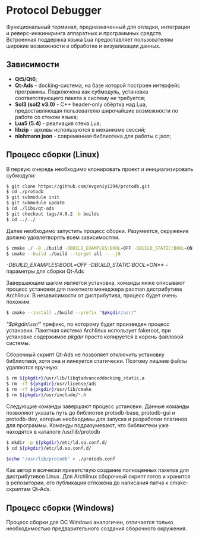 # Protocol Debugger
Функциональный терминал, предназначенный для отладки, интеграции и реверс-инжиниринга аппаратных и программных средств. Встроенная поддержка языка Lua предоставляет пользователям широкие возможности в обработке и визуализации данных.

## Зависимости
* **Qt5/Qt6**;
* **Qt-Ads** - docking-система, на базе которой построен интерфейс программы. Подключена как субмодуль, установка соответствующего пакета в систему не требуется;
* **Sol3 (sol2 v3.0)** - С++ header-only обёртка над Lua, предоставляющая пользователю широчайшие возможности по работе со стеком языка;
* **Lua5 (5.4)** - реалиация стека Lua;
* **libzip** - архивы используются в механизме сессий;
* **nlohmann json** - современная библиотека для работы с json;

## Процесс сборки (Linux)
В первую очередь необходимо клонировать проект и инициализировать субмодули:
```sh 
$ git clone https://github.com/evgeniy1294/protodb.git
$ cd ./protodb
$ git submodule init
$ git submodule update
$ cd ./libs/qt-ads
$ git checkout tags/4.0.2 -b builds
$ cd ../../
```

Далее необходимо запустить процесс сборки. Разумеется, окружение должно удовлетворять всем зависимостям. 
```sh
$ cmake ./ -B ./build -DBUILD_EXAMPLES:BOOL=OFF -DBUILD_STATIC:BOOL=ON
$ cmake --build ./build --target all -- -j8
```
_-DBUILD_EXAMPLES:BOOL=OFF -DBUILD_STATIC:BOOL=ON**_ - параметры для сборки Qt-Ads

Завершающим шагом является установка, команды ниже описывают процесс установки для пакетного менеджера pacman дистрибутива Archlinux. В независимости от дистрибутива, процесс будет очень похожим.
```sh
$ cmake --install ./build --prefix "$pkgdir/usr/"
```
_"$pkgdir/usr/"_  префикс, по которому будет произведен процесс установки. Пакетная система Archlinux использует fakeroot, при установке содержимое _pkgdir_ просто копируется в корень файловой системы.

Сборочный скрипт Qt-Ads не позволяет отключить установку библиотеки, хотя она и линкуется статически. Поэтому лишние файлы удаляются вручную:
```sh
$ rm ${pkgdir}/usr/lib/libqtadvanceddocking_static.a
$ rm -rf ${pkgdir}/usr/license/ads
$ rm -rf ${pkgdir}/usr/lib/cmake
$ rm ${pkgdir}/usr/include/*.h
```

Следующие команды завершают процесс установки. Данные команды позволяют указать путь до библиотек protodb-base, protodb-gui и protodb-dev, которые необходимы для запуска и разработки плагинов для программы. Команды подразумевают, что библиотеки уже находятся в каталоге /usr/lib/protodb
```sh
$ mkdir -p ${pkgdir}/etc/ld.so.conf.d/
$ cd ${pkgdir}/etc/ld.so.conf.d/

$echo "/usr/lib/protodb" > ./protodb.conf
```
Как автор я всячески приветствую создание полноценных пакетов для дистрибутивов Linux. Для Archlinux сборочный скрипт готов и хранится в репозитории, его публикация отложена до написания патча к cmake-скриптам Qt-Ads.

## Процесс сборки (Windows)
Процесс сборки для ОС Windows аналогичен, отличается только необходимостью предварительного создания сборочного окружения.